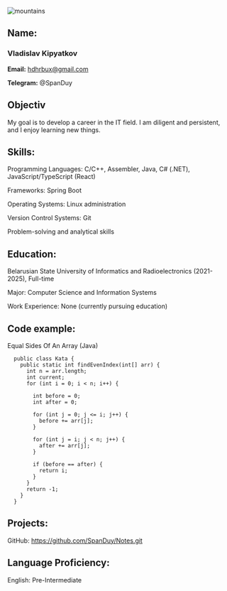 ![mountains](https://sun9-73.userapi.com/impg/VT_PJsmH9wEdu6QsudIu1jM43WdnEeEEq-0eWw/-AKxFAC_ao0.jpg?size=2560x1438&quality=96&sign=e25ee85839ca720d0181747a1717a82d&type=album)
 
## Name:
### Vladislav Kipyatkov

**Email:** 
hdhrbux@gmail.com

**Telegram:** 
@SpanDuy

## Objectiv

My goal is to develop a career in the IT field. I am diligent and persistent, and I enjoy learning new things.

## Skills:

Programming Languages: C/C++, Assembler, Java, C# (.NET), JavaScript/TypeScript (React)

Frameworks: Spring Boot

Operating Systems: Linux administration

Version Control Systems: Git

Problem-solving and analytical skills

## Education:
Belarusian State University of Informatics and Radioelectronics (2021-2025), Full-time

Major: Computer Science and Information Systems

Work Experience:
None (currently pursuing education)

## Code example:
Equal Sides Of An Array (Java)
```
  public class Kata {
    public static int findEvenIndex(int[] arr) {
      int n = arr.length;
      int current;
      for (int i = 0; i < n; i++) {
      
        int before = 0;
        int after = 0;
      
        for (int j = 0; j <= i; j++) {
          before += arr[j];
        }
      
        for (int j = i; j < n; j++) {
          after += arr[j];
        }
      
        if (before == after) {
          return i;
        }
      }
      return -1;
    }
  }
```
## Projects:
GitHub: https://github.com/SpanDuy/Notes.git

## Language Proficiency:
English: Pre-Intermediate

